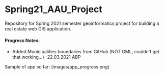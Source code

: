 # Spring21_AAU_Project
Repository for Spring 2021 semester geoinformatics project for building a real estate web GIS application.

#### Progress Notes:
* Added Municipalities boundaries from GitHub (NOT GML, couldn't get that working...) -22.03.2021 ABP

Sample of app so far:
(images/app_progress.png)